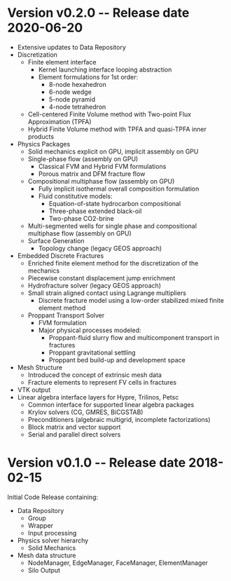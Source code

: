 [comment]: # (-----------------------------------------------------------------)
[comment]: # (SPDX-License-Identifier: LGPL-2.1-only)
[comment]: # 
[comment]: # (Copyright 2018-2020 Lawrence Livermore National Security LLC)
[comment]: # (Copyright 2018-2020 The Board of Trustees of the Leland Stanford)
[comment]: # (                    Junior University)
[comment]: # (Copyright 2018-2020 Total, S.A)
[comment]: # (Copyright 2019-     GEOSX Contributors)
[comment]: # (All right reserved)
[comment]: # 
[comment]: # (For more details see:)
[comment]: # (  https://github.com/GEOS-DEV/GEOS/LICENSE)
[comment]: # (  https://github.com/GEOS-DEV/GEOS/COPYRIGHT)
[comment]: # (  https://github.com/GEOS-DEV/GEOS/CONTRIBUTORS)
[comment]: # (  https://github.com/GEOS-DEV/GEOS/NOTICE)
[comment]: # (  https://github.com/GEOS-DEV/GEOS/ACKNOWLEDGEMENTS)
[comment]: # (  https://github.com/GEOS-DEV/GEOS/RELEASE)


Version v0.2.0 -- Release date 2020-06-20
==========================================
* Extensive updates to Data Repository
* Discretization
  * Finite element interface
    * Kernel launching interface looping abstraction
    * Element formulations for 1st order:
      * 8-node hexahedron
      * 6-node wedge
      * 5-node pyramid
      * 4-node tetrahedron
  * Cell-centered Finite Volume method with Two-point Flux Approximation (TPFA)
  * Hybrid Finite Volume method with TPFA and quasi-TPFA inner products
* Physics Packages
  * Solid mechanics explicit on GPU, implicit assembly on GPU
  * Single-phase flow (assembly on GPU)
    * Classical FVM and Hybrid FVM formulations
    * Porous matrix and DFM fracture flow
  * Compositional multiphase flow (assembly on GPU)
    * Fully implicit isothermal overall composition formulation
    * Fluid constitutive models:
      * Equation-of-state hydrocarbon compositional
      * Three-phase extended black-oil
      * Two-phase CO2-brine
  * Multi-segmented wells for single phase and compositional multiphase flow (assembly on GPU)
  * Surface Generation
    * Topology change (legacy GEOS approach)
* Embedded Discrete Fractures
  * Enriched finite element method for the discretization of the mechanics
  * Piecewise constant displacement jump enrichment
  * Hydrofracture solver (legacy GEOS approach)
  * Small strain aligned contact using Lagrange multipliers
    * Discrete fracture model using a low-order stabilized mixed finite element method
  * Proppant Transport Solver
    * FVM formulation
    * Major physical processes modeled:
      * Proppant-fluid slurry flow and multicomponent transport in fractures
      * Proppant gravitational settling
      * Proppant bed build-up and development space
* Mesh Structure
  * Introduced the concept of extrinsic mesh data
  * Fracture elements to represent FV cells in fractures
* VTK output
* Linear algebra interface layers for Hypre, Trilinos, Petsc
  * Common interface for supported linear algebra packages
  * Krylov solvers (CG, GMRES, BiCGSTAB)
  * Preconditioners (algebraic multigrid, incomplete factorizations)
  * Block matrix and vector support
  * Serial and parallel direct solvers


Version v0.1.0 -- Release date 2018-02-15
==========================================
Initial Code Release containing:
* Data Repository
  * Group
  * Wrapper
  * Input processing 
* Physics solver hierarchy
  * Solid Mechanics
* Mesh data structure
  * NodeManager, EdgeManager, FaceManager, ElementManager
  * Silo Output
